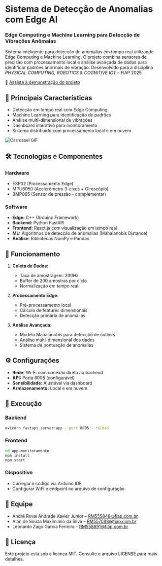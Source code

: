 # Sistema de Detecção de Anomalias com Edge AI
### Edge Computing e Machine Learning para Detecção de Vibrações Anômalas

Sistema inteligente para detecção de anomalias em tempo real utilizando Edge Computing e Machine Learning. O projeto combina sensores de precisão com processamento local e análise avançada de dados para identificar padrões anormais de vibração. Desenvolvido para a disciplina *PHYSICAL COMPUTING, ROBOTICS & COGNITIVE IOT* – FIAP 2025.

🎥 [Assista à demonstração do projeto](https://youtu.be/OuGEmMAUXvc)

## 🚀 Principais Características

- Detecção em tempo real com Edge Computing
- Machine Learning para identificação de padrões
- Análise multi-dimensional de vibrações
- Dashboard interativo para monitoramento
- Sistema distribuído com processamento local e em nuvem

![Carrossel GIF](https://raw.githubusercontent.com/…/img/carrossel.gif)

## 🛠️ Tecnologias e Componentes

### Hardware
- ESP32 (Processamento Edge)
- MPU6050 (Acelerômetro 3-eixos + Giroscópio)
- BMP085 (Sensor de pressão - complementar)

### Software
- **Edge:** C++ (Arduino Framework)
- **Backend:** Python FastAPI
- **Frontend:** React.js com visualização em tempo real
- **ML:** Algoritmos de detecção de anomalias (Mahalanobis Distance)
- **Análise:** Bibliotecas NumPy e Pandas

## 🧠 Funcionamento

1. **Coleta de Dados:**
   - Taxa de amostragem: 200Hz
   - Buffer de 200 amostras por ciclo
   - Normalização em tempo real

2. **Processamento Edge:**
   - Pré-processamento local
   - Cálculo de features dimensionais
   - Detecção primária de anomalias

3. **Análise Avançada:**
   - Modelo Mahalanobis para detecção de outliers
   - Análise multi-dimensional dos dados
   - Sistema de pontuação de anomalias

## ⚙️ Configurações

- **Rede:** Wi-Fi com conexão direta ao backend
- **API:** Porta 8005 (configurável)
- **Sensibilidade:** Ajustável via dashboard
- **Armazenamento:** Local e em nuvem

## 🚀 Execução

### Backend
```bash
uvicorn fastapi_server:app --port 8005 --reload
```

### Frontend
```bash
cd app-monitoramento
npm install
npm start
```

### Dispositivo
- Carregar o código via Arduino IDE
- Configurar WiFi e endpoint no arquivo de configuração

## 👥 Equipe

- André Rovai Andrade Xavier Junior – RM555848@fiap.com.br
- Alan de Souza Maximiano da Silva – RM557088@fiap.com.br
- Leonardo Zago Garcia Ferreira – RM558691@fiap.com.br

## 📝 Licença

Este projeto está sob a licença MIT. Consulte o arquivo LICENSE para mais detalhes.
